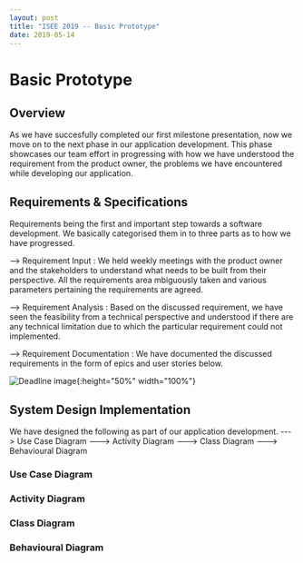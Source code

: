 ```yaml
---
layout: post
title: "ISEE 2019 -- Basic Prototype"
date: 2019-05-14
---
```


# Basic Prototype

## Overview

As we have succesfully completed our first milestone presentation, now we move on to the next phase in our application development.
This phase showcases our team effort in progressing with how we have understood the requirement from the product owner, the problems we have encountered while developing our application.

## Requirements & Specifications

Requirements being the first and important step towards a software development. We basically categorised them in to three parts as to how we have progressed.

 --> Requirement Input : We held weekly meetings with the product owner and the stakeholders to understand what needs to be built from          their perspective. All the requirements area mbiguously taken and various parameters pertaining the requirements are agreed.
 
 
 --> Requirement Analysis : Based on the discussed requirement, we have seen the feasibility from a technical perspective and understood if      there are any technical limitation due to which the particular requirement could not implemented.
 
 
 --> Requirement Documentation : We have documented the discussed requirements in the form of epics and user stories below. 
 
 
![Deadline image]({{site.baseurl}}/images/Userstories.png "User Stories"){:height="50%" width="100%"}

## System Design Implementation

We have designed the following as part of our application development.
      ---> Use Case Diagram
      ---> Activity Diagram
      ---> Class Diagram
      ---> Behavioural Diagram

### Use Case Diagram

### Activity Diagram

### Class Diagram

### Behavioural Diagram
